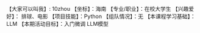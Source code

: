 【大家可以叫我】: 10zhou
【坐标】：海南
【专业/职业】：在校大学生 
【兴趣爱好】： 排球、电影
【项目技能】：Python 
【组队情况】：无
【本课程学习基础】：LLM
【本期活动目标】：入门微调 LLM模型
